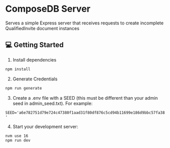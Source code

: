 # ComposeDB Server

Serves a simple Express server that receives requests to create incomplete QualifiedInvite document instances

## 💻 Getting Started

1. Install dependencies

```bash
npm install
```

2. Generate Credentials

```bash
npm run generate
```

3. Create a .env file with a SEED (this must be different than your admin seed in admin_seed.txt). For example:

`SEED='a6e782751d79e724c47380f1aad31f80df876c5cd94b11699e186d9bbc57fa38'`

4. Start your development server:

```bash
nvm use 16
npm run dev
```
